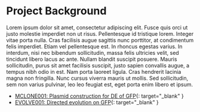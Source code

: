 # Project Background

Lorem ipsum dolor sit amet, consectetur adipiscing elit. Fusce quis orci ut justo molestie imperdiet non ut risus. Pellentesque id tristique lorem. Integer vitae porta nulla. Cras facilisis augue sagittis nunc porttitor, at condimentum felis imperdiet. Etiam vel pellentesque est. In rhoncus egestas varius. In interdum, nisi nec bibendum sollicitudin, massa felis ultricies velit, sed tincidunt libero lacus ac ante. Nullam blandit suscipit posuere. Mauris sollicitudin, purus sit amet facilisis suscipit, justo sapien convallis augue, a tempus nibh odio in est. Nam porta laoreet ligula. Cras hendrerit lacinia magna non fringilla. Nunc cursus viverra mauris ut mollis. Sed sollicitudin, sem non varius pulvinar, leo leo feugiat est, eget porta enim libero et ipsum.


- [MCLONE001: Plasmid construction for DE of GFP](../notebooks/MCLONE001.pdf){: target="_blank" }
- [EVOLVE001: Directed evolution on GFP](../notebooks/EVOLVE001.pdf){: target="_blank" }
